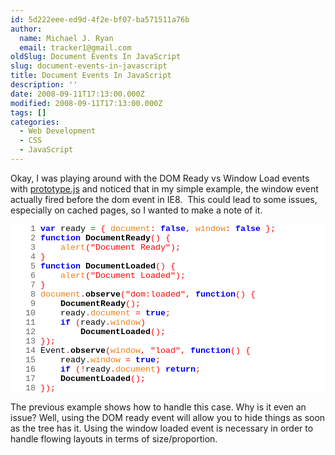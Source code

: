 ```yaml
---
id: 5d222eee-ed9d-4f2e-bf07-ba571511a76b
author:
  name: Michael J. Ryan
  email: tracker1@gmail.com
oldSlug: Document Events In JavaScript
slug: document-events-in-javascript
title: Document Events In JavaScript
description: ''
date: 2008-09-11T17:13:00.000Z
modified: 2008-09-11T17:13:00.000Z
tags: []
categories:
  - Web Development
  - CSS
  - JavaScript
---
```


<p>
Okay, I was playing around with the DOM Ready vs Window Load events with <a href="http://prototypejs.org/" test="true">prototype.js</a> and noticed that in my simple example, the window event actually fired before the dom event in IE8.&#xA0; This could lead to some issues, especially on cached pages, so I wanted to make a note of it.
</p>
<div class="hl">
<pre style="color: #000000; background-color: #ffffff; font-size: 10pt; font-family: &apos;Courier New&apos;">
<a id="l_1"></a><span style="color: #666666">    1 </span>&#xFEFF;<span style="color: #0000ff; font-weight: bold">var</span> ready <span style="color: #ff0000">= {</span> <span style="color: #ec7f15">document</span><span style="color: #ff0000">:</span> <span style="color: #0000ff; font-weight: bold">false</span><span style="color: #ff0000">,</span> <span style="color: #ec7f15">window</span><span style="color: #ff0000">:</span> <span style="color: #0000ff; font-weight: bold">false</span> <span style="color: #ff0000">};</span>
<a id="l_2"></a><span style="color: #666666">    2 </span><span style="color: #0000ff; font-weight: bold">function</span> <span style="color: #000000; font-weight: bold">DocumentReady</span><span style="color: #ff0000">() {</span>
<a id="l_3"></a><span style="color: #666666">    3 </span>    <span style="color: #ec7f15">alert</span><span style="color: #ff0000">(</span><span style="color: #ff0000">&quot;Document Ready&quot;</span><span style="color: #ff0000">);</span>
<a id="l_4"></a><span style="color: #666666">    4 </span><span style="color: #ff0000">}</span>
<a id="l_5"></a><span style="color: #666666">    5 </span><span style="color: #0000ff; font-weight: bold">function</span> <span style="color: #000000; font-weight: bold">DocumentLoaded</span><span style="color: #ff0000">() {</span>
<a id="l_6"></a><span style="color: #666666">    6 </span>    <span style="color: #ec7f15">alert</span><span style="color: #ff0000">(</span><span style="color: #ff0000">&quot;Document Loaded&quot;</span><span style="color: #ff0000">);</span>
<a id="l_7"></a><span style="color: #666666">    7 </span><span style="color: #ff0000">}</span>
<a id="l_8"></a><span style="color: #666666">    8 </span><span style="color: #ec7f15">document</span><span style="color: #ff0000">.</span><span style="color: #000000; font-weight: bold">observe</span><span style="color: #ff0000">(</span><span style="color: #ff0000">&quot;dom:loaded&quot;</span><span style="color: #ff0000">,</span> <span style="color: #0000ff; font-weight: bold">function</span><span style="color: #ff0000">() {</span>
<a id="l_9"></a><span style="color: #666666">    9 </span>    <span style="color: #000000; font-weight: bold">DocumentReady</span><span style="color: #ff0000">();</span>
<a id="l_10"></a><span style="color: #666666">   10 </span>    ready<span style="color: #ff0000">.</span><span style="color: #ec7f15">document</span> <span style="color: #ff0000">=</span> <span style="color: #0000ff; font-weight: bold">true</span><span style="color: #ff0000">;</span>
<a id="l_11"></a><span style="color: #666666">   11 </span>    <span style="color: #0000ff; font-weight: bold">if</span> <span style="color: #ff0000">(</span>ready<span style="color: #ff0000">.</span><span style="color: #ec7f15">window</span><span style="color: #ff0000">)</span>
<a id="l_12"></a><span style="color: #666666">   12 </span>        <span style="color: #000000; font-weight: bold">DocumentLoaded</span><span style="color: #ff0000">();</span>
<a id="l_13"></a><span style="color: #666666">   13 </span><span style="color: #ff0000">});</span>
<a id="l_14"></a><span style="color: #666666">   14 </span>Event<span style="color: #ff0000">.</span><span style="color: #000000; font-weight: bold">observe</span><span style="color: #ff0000">(</span><span style="color: #ec7f15">window</span><span style="color: #ff0000">,</span> <span style="color: #ff0000">&quot;load&quot;</span><span style="color: #ff0000">,</span> <span style="color: #0000ff; font-weight: bold">function</span><span style="color: #ff0000">() {</span>
<a id="l_15"></a><span style="color: #666666">   15 </span>    ready<span style="color: #ff0000">.</span><span style="color: #ec7f15">window</span> <span style="color: #ff0000">=</span> <span style="color: #0000ff; font-weight: bold">true</span><span style="color: #ff0000">;</span>
<a id="l_16"></a><span style="color: #666666">   16 </span>    <span style="color: #0000ff; font-weight: bold">if</span> <span style="color: #ff0000">(!</span>ready<span style="color: #ff0000">.</span><span style="color: #ec7f15">document</span><span style="color: #ff0000">)</span> <span style="color: #0000ff; font-weight: bold">return</span><span style="color: #ff0000">;</span>
<a id="l_17"></a><span style="color: #666666">   17 </span>    <span style="color: #000000; font-weight: bold">DocumentLoaded</span><span style="color: #ff0000">();</span>
<a id="l_18"></a><span style="color: #666666">   18 </span><span style="color: #ff0000">});</span>
</pre>
</div>
<p>
The previous example shows how to handle this case.  Why is it even an issue?  Well, using the DOM ready event will allow you to hide things as soon as the tree has it.  Using the window loaded event is necessary in order to handle flowing layouts in terms of size/proportion.
</p>
